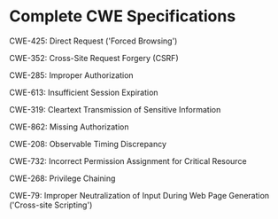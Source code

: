 

# Complete CWE Specifications

CWE-425: Direct Request ('Forced Browsing')

CWE-352: Cross-Site Request Forgery (CSRF)

CWE-285: Improper Authorization

CWE-613: Insufficient Session Expiration

CWE-319: Cleartext Transmission of Sensitive Information

CWE-862: Missing Authorization

CWE-208: Observable Timing Discrepancy

CWE-732: Incorrect Permission Assignment for Critical Resource

CWE-268: Privilege Chaining

CWE-79: Improper Neutralization of Input During Web Page Generation ('Cross-site Scripting')